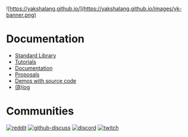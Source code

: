 ![https://yakshalang.github.io/](https://yakshalang.github.io/images/yk-banner.png)

# Documentation

* [Standard Library](https://yakshalang.github.io/library-docs.html)
* [Tutorials](https://yakshalang.github.io/Tutorials/)
* [Documentation](https://yakshalang.github.io/documentation)
* [Proposals](https://github.com/YakshaLang/YAMA/tree/main/proposals)
* [Demos with source code](https://yakshalang.github.io/demos.html)
* [(B)log](https://yakshalang.github.io/blog.html)

# Communities

[![reddit](https://user-images.githubusercontent.com/498642/229309556-e8f304e2-21f6-45ca-9487-f74b35206165.png)](https://www.reddit.com/r/yakshalang/)
[![github-discuss](https://user-images.githubusercontent.com/498642/229309558-4a1cf297-34f5-47a0-a02d-4881c65aef02.png)](https://github.com/orgs/YakshaLang/discussions)
[![discord](https://user-images.githubusercontent.com/498642/229309839-87739d82-150d-482a-9c7b-6a9ee34808d9.png)](https://discord.gg/SUsJu4PnwU)
[![twitch](https://user-images.githubusercontent.com/498642/229309829-46a32b8c-13e2-437a-bfe9-fb19d52a4410.png)](https://www.twitch.tv/jadoggx86)
